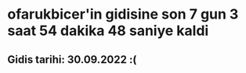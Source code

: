 # ofarukbicer'in gidisine son 7 gun 3 saat 54 dakika 48 saniye kaldi

## Gidis tarihi: 30.09.2022 :(